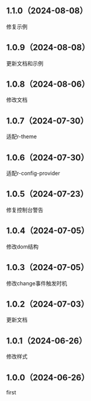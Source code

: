 ## 1.1.0（2024-08-08）
修复示例
## 1.0.9（2024-08-08）
更新文档和示例
## 1.0.8（2024-08-06）
修改文档
## 1.0.7（2024-07-30）
适配r-theme
## 1.0.6（2024-07-30）
适配r-config-provider
## 1.0.5（2024-07-23）
修复控制台警告
## 1.0.4（2024-07-05）
修改dom结构
## 1.0.3（2024-07-05）
修改change事件触发时机
## 1.0.2（2024-07-03）
更新文档
## 1.0.1（2024-06-26）
修改样式
## 1.0.0（2024-06-26）
first
